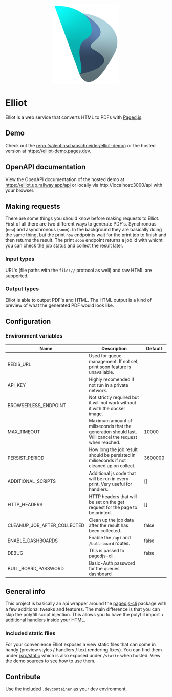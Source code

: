 <p align="center">
	<img src="docs/logo.svg" alt="elliot logo" height="250px" />
</p>

# Elliot

Elliot is a web service that converts HTML to PDFs with [Paged.js](https://pagedjs.org).

## Demo

Check out the [repo (valentinschabschneider/elliot-demo)](https://github.com/valentinschabschneider/elliot-demo) or the hosted version at https://elliot-demo.pages.dev.

## OpenAPI documentation

View the OpenAPI documentation of the hosted demo at https://elliot.up.railway.app/api or locally via http://localhost:3000/api with your browser.

## Making requests

There are some things you should know before making requests to Elliot.
First of all there are two different ways to generate PDF's. Synchronous (`now`) and asynchronous (`soon`).
In the background they are basically doing the same thing, but the print `now` endpoints wait for the print job to finish and then returns the result.
The print `soon` endpoint returns a job id with whicht you can check the job status and collect the result later.

### Input types

URL's (file paths with the `file://` protocol as well) and raw HTML are supported.

### Output types

Elliot is able to output PDF's and HTML. The HTML output is a kind of preview of what the generated PDF would look like.

## Configuration

### Environment variables

| Name                        | Description                                                                                          | Default |
| --------------------------- | ---------------------------------------------------------------------------------------------------- | ------- |
| REDIS_URL                   | Used for queue management. If not set, print soon feature is unavailable.                            |         |
| API_KEY                     | Highly recomended if not run in a private network.                                                   |         |
| BROWSERLESS_ENDPOINT        | Not strictly required but it will not work without it with the docker image.                         |         |
| MAX_TIMEOUT                 | Maximum amount of miliseconds that the generation should last. Will cancel the request when reached. | 10000   |
| PERSIST_PERIOD              | How long the job result should be persisted in miliseconds if not cleaned up on collect.             | 3600000 |
| ADDITIONAL_SCRIPTS          | Additional js code that will be run in every print. Very useful for handlers.                        | []      |
| HTTP_HEADERS                | HTTP headers that will be set on the get request for the page to be printed.                         | []      |
| CLEANUP_JOB_AFTER_COLLECTED | Clean up the job data after the result has been collected.                                           | false   |
| ENABLE_DASHBOARDS           | Enable the `/api` and `/bull-board` routes.                                                          | false   |
| DEBUG                       | This is passed to pagedjs-cli.                                                                       | false   |
| BULL_BOARD_PASSWORD         | Basic-Auth password for the queues dashboard                                                         |         |

## General info

This project is basically an api wrapper around the [pagedjs-cli](https://gitlab.coko.foundation/pagedjs/pagedjs-cli) package with a few additional tweaks and features.
The main difference is that you can skip the polyfill script injection. This allows you to have the polyfill import + additional handlers inside your HTML.

### Included static files

For your convenience Elliot exposes a view static files that can come in handy (preview styles / handlers / text rendering fixes). You can find them under [/src/static](/src/static) which is also exposed under `/static` when hosted. View the demo sources to see how to use them.

## Contribute

Use the included `.devcontainer` as your dev environment.
